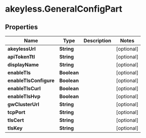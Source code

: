 # akeyless.GeneralConfigPart

## Properties

Name | Type | Description | Notes
------------ | ------------- | ------------- | -------------
**akeylessUrl** | **String** |  | [optional] 
**apiTokenTtl** | **String** |  | [optional] 
**displayName** | **String** |  | [optional] 
**enableTls** | **Boolean** |  | [optional] 
**enableTlsConfigure** | **Boolean** |  | [optional] 
**enableTlsCurl** | **Boolean** |  | [optional] 
**enableTlsHvp** | **Boolean** |  | [optional] 
**gwClusterUrl** | **String** |  | [optional] 
**tcpPort** | **String** |  | [optional] 
**tlsCert** | **String** |  | [optional] 
**tlsKey** | **String** |  | [optional] 


